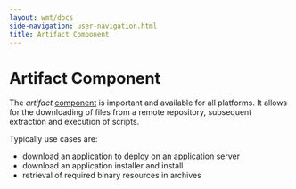 ```yaml
---
layout: wmt/docs
side-navigation: user-navigation.html
title: Artifact Component
---
```


# Artifact Component

The _artifact_ [component](./components.html) is important and
available for all platforms. It allows for the downloading of files from a remote
repository, subsequent extraction and execution of scripts.

Typically use cases are:

- download an application to deploy on an application server
- download an application installer and install
- retrieval of required binary resources in archives
